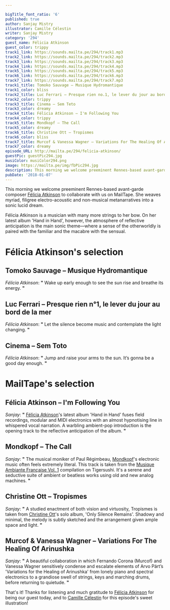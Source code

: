 ```yaml
---

bigTitle_font_ratio: '6'
published: true
author: Sanjay Mistry
illustrator: Camille Célestin
writer: Sanjay Mistry
category: '294'
guest_name: Félicia Atkinson
guest_color: trippy
track1_link: https://sounds.mailta.pe/294/track1.mp3
track2_link: https://sounds.mailta.pe/294/track2.mp3
track3_link: https://sounds.mailta.pe/294/track3.mp3
track4_link: https://sounds.mailta.pe/294/track4.mp3
track5_link: https://sounds.mailta.pe/294/track5.mp3
track6_link: https://sounds.mailta.pe/294/track6.mp3
track7_link: https://sounds.mailta.pe/294/track7.mp3
track1_title: Tomoko Sauvage – Musique Hydromantique
track1_color: bliss
track2_title: Luc Ferrari – Presque rien no.1, le lever du jour au bord de la mer
track2_color: trippy
track3_title: Cinema – Sem Teto
track3_color: dreamy
track4_title: Félicia Atkinson – I'm Following You
track4_color: trippy
track5_title: Mondkopf – The Call
track5_color: dreamy
track6_title: Christine Ott – Tropismes
track6_color: bliss
track7_title: Murcof & Vanessa Wagner – Variations For The Healing Of Arinushka
track7_color: dreamy
episode_URL: http://mailta.pe/294/felicia-atkinson/
guestPic: guestPic294.jpg
musiColor: musiColor294.png
image: https://mailta.pe/img/fbPic294.jpg
description: This morning we welcome preeminent Rennes-based avant-garde composer Félicia Atkinson to collaborate with us on MailTape. She weaves myriad, filigree electro-acoustic and non-musical metanarratives into a sonic lucid dream.
pubDate: '2018-01-07'
---
```

This morning we welcome preeminent Rennes-based avant-garde composer [Félicia Atkinson](http://feliciaatkinson.com/) to collaborate with us on MailTape. She weaves myriad, filigree electro-acoustic and non-musical metanarratives into a sonic lucid dream.
<p>Félicia Atkinson is a musician with many more strings to her bow. On her latest album 'Hand in Hand', however, the atmosphere of reflective anticipation is the main sonic theme—where a sense of the otherworldly is paired with the familiar and the macabre with the sensual.


# Félicia Atkinson's selection


## Tomoko Sauvage – Musique Hydromantique
_Félicia Atkinson_: **"** Wake up early enough to see the sun rise and breathe its energy. **"** 

## Luc Ferrari – Presque rien n°1, le lever du jour au bord de la mer
_Félicia Atkinson_: **"** Let the silence become music and contemplate the light changing. **"** 

## Cinema – Sem Toto
_Félicia Atkinson_: **"** Jump and raise your arms to the sun. It’s gonna be a good day enough. **"** 


# MailTape's selection

## Félicia Atkinson – I'm Following You
_Sanjay_: **"** [Félicia Atkinson](http://feliciaatkinson.com/)'s latest album 'Hand in Hand' fuses field recordings, modular and MIDI electronics with an almost hypnotising line in whispered vocal narration. A warbling ambient-pop introduction is the opening track to the reflective anticipation of the album. **"** 

## Mondkopf – The Call
_Sanjay_: **"** The musical moniker of Paul Régimbeau, [Mondkopf](http://mondkopf.tumblr.com/)'s electronic music often feels extremely literal. This track is taken from the [Musique Ambiante Française Vol. 1](https://tigersushirecords.bandcamp.com/album/musique-ambiante-fran-aise-vol-1) compilation on Tigersushi. It's a serene and seductive suite of ambient or beatless works using old and new analog machines. **"** 

## Christine Ott – Tropismes
_Sanjay_: **"** A studied enactment of both vision and virtuosity, Tropismes is taken from [Christine Ott](http://www.christineott.fr/)'s solo album, 'Only Silence Remains'. Shadowy and minimal, the melody is subtly sketched and the arrangement given ample space and light. **"** 

## Murcof & Vanessa Wagner – Variations For The Healing Of Arinushka
_Sanjay_: **"** A beautiful collaboration in which Fernando Corona (Murcof) and Vanessa Wagner sensitively condense and escalate elements of Arvo Pärt’s 'Variations for the Healing of Arinushka' from lonely piano and spectral electronics to a grandiose swell of strings, keys and marching drums, before returning to quietude. **"** 

That's it! Thanks for listening and much gratitude to [Félicia Atkinson](http://feliciaatkinson.com/) for being our guest today, and to [Camille Célestin](http://bravocamo.studio/) for this episode's sweet illustration!
